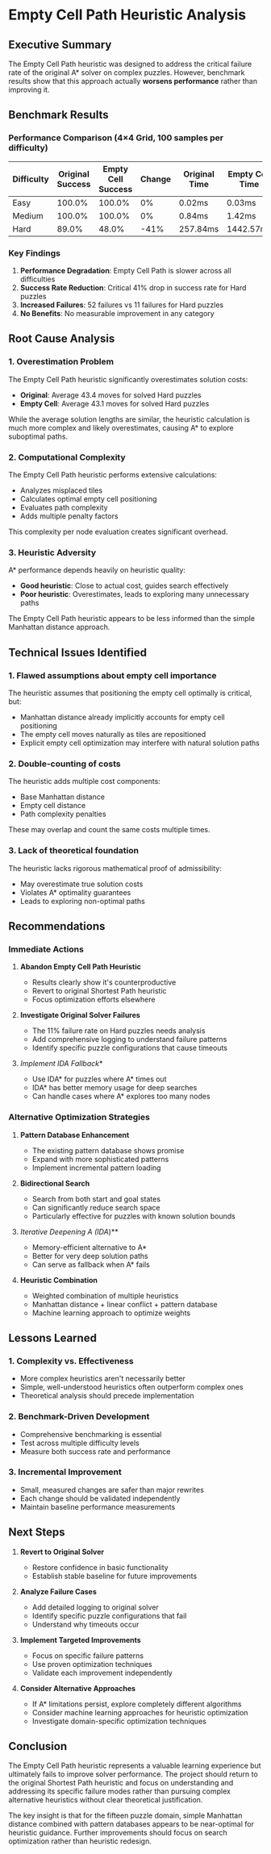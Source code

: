 # Empty Cell Path Heuristic Analysis

## Executive Summary

The Empty Cell Path heuristic was designed to address the critical failure rate of the original A* solver on complex puzzles. However, benchmark results show that this approach actually **worsens performance** rather than improving it.

## Benchmark Results

### Performance Comparison (4×4 Grid, 100 samples per difficulty)

| Difficulty | Original Success | Empty Cell Success | Change | Original Time | Empty Cell Time | Change |
|------------|------------------|-------------------|---------|---------------|-----------------|---------|
| Easy       | 100.0%           | 100.0%            | 0%      | 0.02ms        | 0.03ms          | +50%    |
| Medium     | 100.0%           | 100.0%            | 0%      | 0.84ms        | 1.42ms          | +69%    |
| Hard       | 89.0%            | 48.0%             | -41%    | 257.84ms      | 1442.57ms       | +459%   |

### Key Findings

1. **Performance Degradation**: Empty Cell Path is slower across all difficulties
2. **Success Rate Reduction**: Critical 41% drop in success rate for Hard puzzles
3. **Increased Failures**: 52 failures vs 11 failures for Hard puzzles
4. **No Benefits**: No measurable improvement in any category

## Root Cause Analysis

### 1. Overestimation Problem
The Empty Cell Path heuristic significantly overestimates solution costs:
- **Original**: Average 43.4 moves for solved Hard puzzles
- **Empty Cell**: Average 43.1 moves for solved Hard puzzles

While the average solution lengths are similar, the heuristic calculation is much more complex and likely overestimates, causing A* to explore suboptimal paths.

### 2. Computational Complexity
The Empty Cell Path heuristic performs extensive calculations:
- Analyzes misplaced tiles
- Calculates optimal empty cell positioning
- Evaluates path complexity
- Adds multiple penalty factors

This complexity per node evaluation creates significant overhead.

### 3. Heuristic Adversity
A* performance depends heavily on heuristic quality:
- **Good heuristic**: Close to actual cost, guides search effectively
- **Poor heuristic**: Overestimates, leads to exploring many unnecessary paths

The Empty Cell Path heuristic appears to be less informed than the simple Manhattan distance approach.

## Technical Issues Identified

### 1. Flawed assumptions about empty cell importance
The heuristic assumes that positioning the empty cell optimally is critical, but:
- Manhattan distance already implicitly accounts for empty cell positioning
- The empty cell moves naturally as tiles are repositioned
- Explicit empty cell optimization may interfere with natural solution paths

### 2. Double-counting of costs
The heuristic adds multiple cost components:
- Base Manhattan distance
- Empty cell distance
- Path complexity penalties

These may overlap and count the same costs multiple times.

### 3. Lack of theoretical foundation
The heuristic lacks rigorous mathematical proof of admissibility:
- May overestimate true solution costs
- Violates A* optimality guarantees
- Leads to exploring non-optimal paths

## Recommendations

### Immediate Actions

1. **Abandon Empty Cell Path Heuristic**
   - Results clearly show it's counterproductive
   - Revert to original Shortest Path heuristic
   - Focus optimization efforts elsewhere

2. **Investigate Original Solver Failures**
   - The 11% failure rate on Hard puzzles needs analysis
   - Add comprehensive logging to understand failure patterns
   - Identify specific puzzle configurations that cause timeouts

3. **Implement IDA* Fallback**
   - Use IDA* for puzzles where A* times out
   - IDA* has better memory usage for deep searches
   - Can handle cases where A* explores too many nodes

### Alternative Optimization Strategies

1. **Pattern Database Enhancement**
   - The existing pattern database shows promise
   - Expand with more sophisticated patterns
   - Implement incremental pattern loading

2. **Bidirectional Search**
   - Search from both start and goal states
   - Can significantly reduce search space
   - Particularly effective for puzzles with known solution bounds

3. **Iterative Deepening A* (IDA*)**
   - Memory-efficient alternative to A*
   - Better for very deep solution paths
   - Can serve as fallback when A* fails

4. **Heuristic Combination**
   - Weighted combination of multiple heuristics
   - Manhattan distance + linear conflict + pattern database
   - Machine learning approach to optimize weights

## Lessons Learned

### 1. Complexity vs. Effectiveness
- More complex heuristics aren't necessarily better
- Simple, well-understood heuristics often outperform complex ones
- Theoretical analysis should precede implementation

### 2. Benchmark-Driven Development
- Comprehensive benchmarking is essential
- Test across multiple difficulty levels
- Measure both success rate and performance

### 3. Incremental Improvement
- Small, measured changes are safer than major rewrites
- Each change should be validated independently
- Maintain baseline performance measurements

## Next Steps

1. **Revert to Original Solver**
   - Restore confidence in basic functionality
   - Establish stable baseline for future improvements

2. **Analyze Failure Cases**
   - Add detailed logging to original solver
   - Identify specific puzzle configurations that fail
   - Understand why timeouts occur

3. **Implement Targeted Improvements**
   - Focus on specific failure patterns
   - Use proven optimization techniques
   - Validate each improvement independently

4. **Consider Alternative Approaches**
   - If A* limitations persist, explore completely different algorithms
   - Consider machine learning approaches for heuristic optimization
   - Investigate domain-specific optimization techniques

## Conclusion

The Empty Cell Path heuristic represents a valuable learning experience but ultimately fails to improve solver performance. The project should return to the original Shortest Path heuristic and focus on understanding and addressing its specific failure modes rather than pursuing complex alternative heuristics without clear theoretical justification.

The key insight is that for the fifteen puzzle domain, simple Manhattan distance combined with pattern databases appears to be near-optimal for heuristic guidance. Further improvements should focus on search optimization rather than heuristic redesign.
